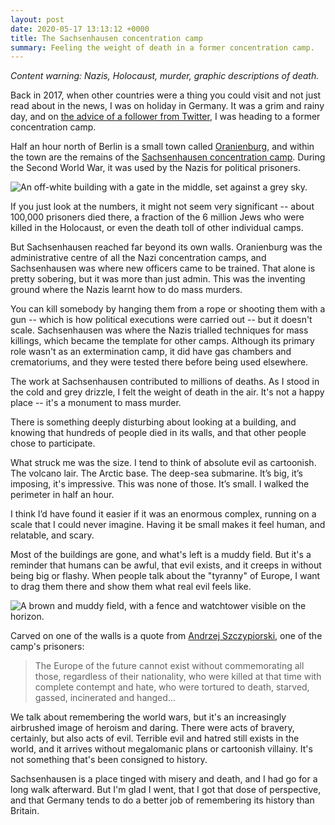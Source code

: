 ```yaml
---
layout: post
date: 2020-05-17 13:13:12 +0000
title: The Sachsenhausen concentration camp
summary: Feeling the weight of death in a former concentration camp.
---
```


*Content warning: Nazis, Holocaust, murder, graphic descriptions of death.*

Back in 2017, when other countries were a thing you could visit and not just read about in the news, I was on holiday in Germany.
It was a grim and rainy day, and on [the advice of a follower from Twitter](https://twitter.com/chailey_/status/912817920987815938), I was heading to a former concentration camp.

Half an hour north of Berlin is a small town called [Oranienburg], and within the town are the remains of the [Sachsenhausen concentration camp].
During the Second World War, it was used by the Nazis for political prisoners.

<img src="/images/2020/sachsenhausen_1x.jpg" srcset="/images/2020/sachsenhausen_1x.jpg 1x, /images/2020/sachsenhausen_2x.jpg 2x" alt="An off-white building with a gate in the middle, set against a grey sky.">

If you just look at the numbers, it might not seem very significant -- about 100,000 prisoners died there, a fraction of the 6&nbsp;million Jews who were killed in the Holocaust, or even the death toll of other individual camps.

But Sachsenhausen reached far beyond its own walls.
Oranienburg was the administrative centre of all the Nazi concentration camps, and Sachsenhausen was where new officers came to be trained.
That alone is pretty sobering, but it was more than just admin.
This was the inventing ground where the Nazis learnt how to do mass murders.

You can kill somebody by hanging them from a rope or shooting them with a gun -- which is how political executions were carried out -- but it doesn't scale.
Sachsenhausen was where the Nazis trialled techniques for mass killings, which became the template for other camps.
Although its primary role wasn't as an extermination camp, it did have gas chambers and crematoriums, and they were tested there before being used elsewhere.

The work at Sachsenhausen contributed to millions of deaths.
As I stood in the cold and grey drizzle, I felt the weight of death in the air.
It's not a happy place -- it's a monument to mass murder.

There is something deeply disturbing about looking at a building, and knowing that hundreds of people died in its walls, and that other people chose to participate.

What struck me was the size.
I tend to think of absolute evil as cartoonish. The volcano lair. The Arctic base. The deep-sea submarine. It’s big, it’s imposing, it's impressive.
This was none of those. It’s small. I walked the perimeter in half an hour.

I think I’d have found it easier if it was an enormous complex, running on a scale that I could never imagine.
Having it be small makes it feel human, and relatable, and scary.

Most of the buildings are gone, and what's left is a muddy field.
But it's a reminder that humans can be awful, that evil exists, and it creeps in without being big or flashy.
When people talk about the "tyranny" of Europe, I want to drag them there and show them what real evil feels like.

<img src="/images/2020/sachsen_field_1x.jpg" srcset="/images/2020/sachsen_field_1x.jpg 1x, /images/2020/sachsen_field_2x.jpg 2x" alt="A brown and muddy field, with a fence and watchtower visible on the horizon.">

Carved on one of the walls is a quote from [Andrzej Szczypiorski], one of the camp's prisoners:

> The Europe of the future cannot exist without commemorating all those, regardless of their nationality, who were killed at that time with complete contempt and hate, who were tortured to death, starved, gassed, incinerated and hanged…

We talk about remembering the world wars, but it's an increasingly airbrushed image of heroism and daring.
There were acts of bravery, certainly, but also acts of evil.
Terrible evil and hatred still exists in the world, and it arrives without megalomanic plans or cartoonish villainy.
It's not something that's been consigned to history.

Sachsenhausen is a place tinged with misery and death, and I had go for a long walk afterward.
But I'm glad I went, that I got that dose of perspective, and that Germany tends to do a better job of remembering its history than Britain.

[Oranienburg]: https://en.wikipedia.org/wiki/Oranienburg
[Sachsenhausen concentration camp]: https://en.wikipedia.org/wiki/Sachsenhausen_concentration_camp
[Andrzej Szczypiorski]: https://en.wikipedia.org/wiki/Andrzej_Szczypiorski
